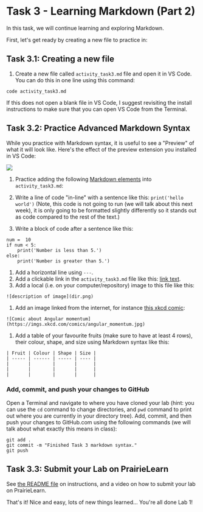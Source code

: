 # Task 3 - Learning Markdown (Part 2)

In this task, we will continue learning and exploring Markdown.

First, let's get ready by creating a new file to practice in:

## Task 3.1: Creating a new file

1. Create a new file called `activity_task3.md` file and open it in VS Code.
You can do this in one line using this command:

```
code activity_task3.md
```
If this does not open a blank file in VS Code, I suggest revisiting the install instructions to make sure that you can open VS Code from the Terminal.

## Task 3.2: Practice Advanced Markdown Syntax

While you practice with Markdown syntax, it is useful to see a "Preview" of what it will look like.
Here's the effect of the preview extension you installed in VS Code:

![](images/md_preview.gif)

1. Practice adding the following [Markdown elements](https://www.markdownguide.org/cheat-sheet/) into `activity_task3.md`:

1. Write a line of code "in-line" with a sentence like this: `print('hello world')` (Note, this code is not going to run (we will talk about this next week), it is only going to be formatted slightly differently so it stands out as code compared to the rest of the text.)
1. Write a block of code after a sentence like this: 
```
num =  10
if num < 5:
    print('Number is less than 5.')
else:
    print('Number is greater than 5.')
```
1. Add a horizontal line using `---`.
1. Add a clickable link in the `activity_task3.md` file like this: [link text](https://cbc.ca).
1. Add a local (i.e. on your computer/repository) image to this file like this:
```
![description of image](dir.png)
```
1. Add an image linked from the internet, for instance [this xkcd comic](https://imgs.xkcd.com/comics/angular_momentum.jpg):
```
![Comic about Angular momentum](https://imgs.xkcd.com/comics/angular_momentum.jpg)

```
1. Add a table of your favourite fruits (make sure to have at least 4 rows), their colour, shape, and size using Markdown syntax like this:
```
| Fruit | Colour | Shape | Size |
| ----- | ------ | ----- | ---- |
|       |        |       |      |
|       |        |       |      |
|       |        |       |      |
```

### Add, commit, and push your changes to GitHub

Open a Terminal and navigate to where you have cloned your lab (hint: you can use the `cd` command to change directories, and `pwd` command to print out where you are currently in your directory tree).
Add, commit, and then push your changes to GitHub.com using the following commands (we will talk about what exactly this means in class):

```
git add .
git commit -m "Finished Task 3 markdown syntax."
git push
```

## Task 3.3: Submit your Lab on PrairieLearn

See [the README file](./README.md) on instructions, and a video on how to submit your lab on PrairieLearn.

That's it! 
Nice and easy, lots of new things learned...
You're all done Lab 1!